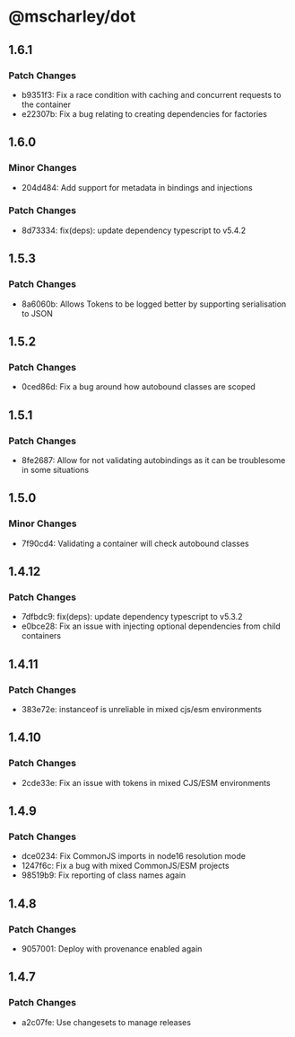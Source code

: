 # @mscharley/dot

## 1.6.1

### Patch Changes

- b9351f3: Fix a race condition with caching and concurrent requests to the container
- e22307b: Fix a bug relating to creating dependencies for factories

## 1.6.0

### Minor Changes

- 204d484: Add support for metadata in bindings and injections

### Patch Changes

- 8d73334: fix(deps): update dependency typescript to v5.4.2

## 1.5.3

### Patch Changes

- 8a6060b: Allows Tokens to be logged better by supporting serialisation to JSON

## 1.5.2

### Patch Changes

- 0ced86d: Fix a bug around how autobound classes are scoped

## 1.5.1

### Patch Changes

- 8fe2687: Allow for not validating autobindings as it can be troublesome in some situations

## 1.5.0

### Minor Changes

- 7f90cd4: Validating a container will check autobound classes

## 1.4.12

### Patch Changes

- 7dfbdc9: fix(deps): update dependency typescript to v5.3.2
- e0bce28: Fix an issue with injecting optional dependencies from child containers

## 1.4.11

### Patch Changes

- 383e72e: instanceof is unreliable in mixed cjs/esm environments

## 1.4.10

### Patch Changes

- 2cde33e: Fix an issue with tokens in mixed CJS/ESM environments

## 1.4.9

### Patch Changes

- dce0234: Fix CommonJS imports in node16 resolution mode
- 1247f6c: Fix a bug with mixed CommonJS/ESM projects
- 98519b9: Fix reporting of class names again

## 1.4.8

### Patch Changes

- 9057001: Deploy with provenance enabled again

## 1.4.7

### Patch Changes

- a2c07fe: Use changesets to manage releases
